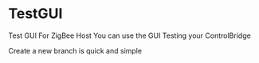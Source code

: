 # TestGUI
Test GUI For ZigBee Host
You can use the GUI Testing your ControlBridge

Create a new branch is quick and simple
